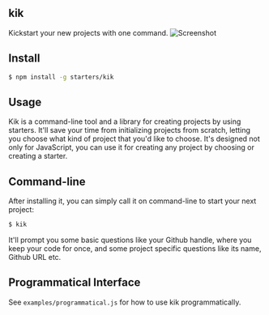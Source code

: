 ## kik

Kickstart your new projects with one command. ![Screenshot](https://cldup.com/IX1JbAl6AQ.png)

## Install

```bash
$ npm install -g starters/kik
```

## Usage

Kik is a command-line tool and a library for creating projects by using starters.
It'll save your time from initializing projects from scratch, letting you choose
what kind of project that you'd like to choose. It's designed not only for JavaScript,
you can use it for creating any project by choosing or creating a starter.

## Command-line

After installing it, you can simply call it on command-line to start your next project:

```bash
$ kik
```

It'll prompt you some basic questions like your Github handle, where you keep your code for once,
and some project specific questions like its name, Github URL etc.

## Programmatical Interface

See `examples/programmatical.js` for how to use kik programmatically.
